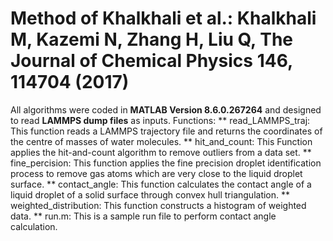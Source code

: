 # Method of Khalkhali et al.: Khalkhali M, Kazemi N, Zhang H, Liu Q, The Journal of Chemical Physics 146, 114704 (2017)

All algorithms were coded in __MATLAB Version 8.6.0.267264__ and designed to read __LAMMPS dump files__ as inputs.
Functions:
** read_LAMMPS_traj: This function reads a LAMMPS trajectory file and returns the coordinates of the centre of masses of water molecules.
** hit_and_count: This Function applies the hit-and-count algorithm to remove outliers from a data set.
** fine_percision: This function applies the fine precision droplet identification process to remove gas atoms which are very close to the liquid droplet surface.
** contact_angle: This function calculates the contact angle of a liquid droplet of a solid surface through convex hull triangulation.
** weighted_distribution: This function constructs a histogram of weighted data.
** run.m: This is a sample run file to perform contact angle calculation.
